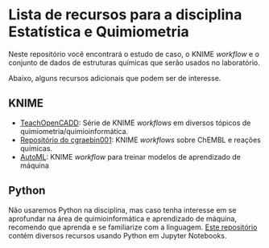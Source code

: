 # Lista de recursos para a disciplina Estatística e Quimiometria

Neste repositório você encontrará o estudo de caso, o KNIME *workflow* e o conjunto de dados de estruturas químicas que serão usados no laboratório.

Abaixo, alguns recursos adicionais que podem ser de interesse.

## KNIME

- [TeachOpenCADD](https://hub.knime.com/knime/spaces/Life%20Sciences/Cheminformatics/Teaching/TeachOpenCADD/TeachOpenCADD~xYhrR1mfFcGNxz7I/current-state): Série de KNIME *workflows* em diversos tópicos de quimiometria/quimioinformática.
- [Repositório do cgraebin001](https://hub.knime.com/cgraebin001/spaces/Public/~Bgn0LARiXz6y1cuZ/): KNIME *workflows* sobre ChEMBL e reações químicas.
- [AutoML](https://hub.knime.com/knime/spaces/Examples/00_Components/Automation/AutoML%20(Regression)~5kzQcySUa8oukv0Y/current-state): KNIME *workflow* para treinar modelos de aprendizado de máquina

## Python

Não usaremos Python na disciplina, mas caso tenha interesse em se aprofundar na área de quimioinformática e aprendizado de máquina, recomendo que aprenda e se familiarize com a linguagem. [Este repositório](https://github.com/rflameiro/Python_e_Quiminformatica) contém diversos recursos usando Python em Jupyter Notebooks.
